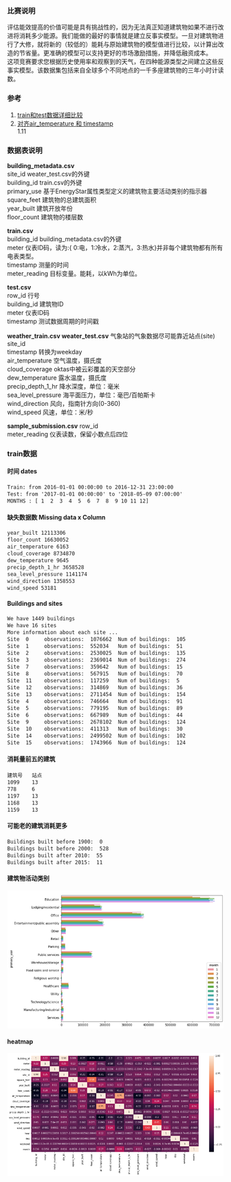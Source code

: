 ### 比赛说明  
  评估能效提高的价值可能是具有挑战性的，因为无法真正知道建筑物如果不进行改进将消耗多少能源。我们能做的最好的事情就是建立反事实模型。一旦对建筑物进行了大修，就将新的（较低的）能耗与原始建筑物的模型值进行比较，以计算出改造的节省量。更准确的模型可以支持更好的市场激励措施，并降低融资成本。  
  这项竞赛要求您根据历史使用率和观察到的天气，在四种能源类型之间建立这些反事实模型。该数据集包括来自全球多个不同地点的一千多座建筑物的三年小时计读数。   
### 参考
1. [train和test数据详细比较](https://www.kaggle.com/nroman/eda-for-ashrae)  
2. [对齐air_temperature 和 timestamp](https://www.kaggle.com/nz0722/aligned-timestamp-lgbm-by-meter-type)  
   1.11
    
### 数据表说明
  __building_metadata.csv__  
    site_id  weater_test.csv的外键  
    building_id  train.csv的外键  
    primary_use 基于EnergyStar属性类型定义的建筑物主要活动类别的指示器  
    square_feet 建筑物的总建筑面积  
    year_built  建筑开放年份  
    floor_count 建筑物的楼层数  

  __train.csv__  
    building_id  building_metadata.csv的外键  
    meter 仪表ID码，读为:{ 0:电，1:冷水，2:蒸汽，3:热水}并非每个建筑物都有所有电表类型。  
    timestamp 测量的时间  
    meter_reading 目标变量。能耗，以kWh为单位。  

  __test.csv__  
    row_id 行号  
    building_id 建筑物ID  
    meter 仪表ID码  
    timestamp 测试数据周期的时间戳  

  __weather_train.csv  weater_test.csv__ 气象站的气象数据尽可能靠近站点(site)  
    site_id   
    timestamp 转换为weekday  
    air_temperature  空气温度，摄氏度  
    cloud_coverage  oktas中被云彩覆盖的天空部分  
    dew_temperature 露水温度，摄氏度  
    precip_depth_1_hr 降水深度，单位：毫米  
    sea_level_pressure 海平面压力，单位：毫巴/百帕斯卡  
    wind_direction 风向，指南针方向(0-360)  
    wind_speed 风速，单位：米/秒  

  __sample_submission.csv__ 
    row_id  
    meter_reading 仪表读数，保留小数点后四位  
### train数据  
#### 时间 dates  
    Train: from 2016-01-01 00:00:00 to 2016-12-31 23:00:00  
    Test: from '2017-01-01 00:00:00' to '2018-05-09 07:00:00'  
    MONTHS : [ 1  2  3  4  5  6  7  8  9 10 11 12]  
#### 缺失数据数 Missing data x Column    
    year_built 12113306  
    floor_count 16630052  
    air_temperature 6163  
    cloud_coverage 8734870  
    dew_temperature 9645  
    precip_depth_1_hr 3658528  
    sea_level_pressure 1141174  
    wind_direction 1358553  
    wind_speed 53181  
#### Buildings and sites
    We have 1449 buildings  
    We have 16 sites  
    More information about each site ...  
    Site  0 	observations:  1076662 	Num of buildings:  105  
    Site  1 	observations:  552034 	Num of buildings:  51  
    Site  2 	observations:  2530025 	Num of buildings:  135  
    Site  3 	observations:  2369014 	Num of buildings:  274  
    Site  7 	observations:  359642 	Num of buildings:  15  
    Site  8 	observations:  567915 	Num of buildings:  70  
    Site  11 	observations:  117259 	Num of buildings:  5  
    Site  12 	observations:  314869 	Num of buildings:  36  
    Site  13 	observations:  2711454 	Num of buildings:  154  
    Site  4 	observations:  746664 	Num of buildings:  91  
    Site  5 	observations:  779195 	Num of buildings:  89  
    Site  6 	observations:  667989 	Num of buildings:  44  
    Site  9 	observations:  2678102 	Num of buildings:  124  
    Site  10 	observations:  411313 	Num of buildings:  30  
    Site  14 	observations:  2499502 	Num of buildings:  102  
    Site  15 	observations:  1743966 	Num of buildings:  124  
#### 消耗量前五的建筑
    建筑号   站点
    1099    13
    778     6
    1197    13
    1168    13
    1159    13
#### 可能老的建筑消耗更多
    Buildings built before 1900:  0  
    Buildings built before 2000:  528  
    Buildings built after 2010:  55  
    Buildings built after 2015:  11  
  #### 建筑物活动类别  
 ![primary_use](https://github.com/shi1997Yee/kaggle-study/blob/master/ASHRAE/images/primary_use2.png)  
  #### heatmap
  ![heatmap](https://github.com/shi1997Yee/kaggle-study/blob/master/ASHRAE/images/heatmap2.png)
